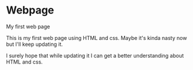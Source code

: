 # Webpage
My first web page

This is my first web page using HTML and css.
Maybe it's kinda nasty now but I'll keep updating it.

I surely hope that while updating it I can get a better understanding about HTML and css.
